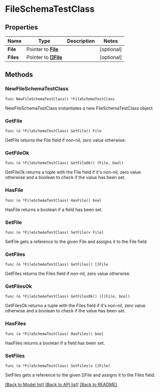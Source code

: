 # FileSchemaTestClass

## Properties

Name | Type | Description | Notes
------------ | ------------- | ------------- | -------------
**File** | Pointer to [**File**](File.md) |  | [optional] 
**Files** | Pointer to [**[]File**](File.md) |  | [optional] 

## Methods

### NewFileSchemaTestClass

`func NewFileSchemaTestClass() *FileSchemaTestClass`

NewFileSchemaTestClass instantiates a new FileSchemaTestClass object

### GetFile

`func (o *FileSchemaTestClass) GetFile() File`

GetFile returns the File field if non-nil, zero value otherwise.

### GetFileOk

`func (o *FileSchemaTestClass) GetFileOk() (File, bool)`

GetFileOk returns a tuple with the File field if it's non-nil, zero value otherwise
and a boolean to check if the value has been set.

### HasFile

`func (o *FileSchemaTestClass) HasFile() bool`

HasFile returns a boolean if a field has been set.

### SetFile

`func (o *FileSchemaTestClass) SetFile(v File)`

SetFile gets a reference to the given File and assigns it to the File field.

### GetFiles

`func (o *FileSchemaTestClass) GetFiles() []File`

GetFiles returns the Files field if non-nil, zero value otherwise.

### GetFilesOk

`func (o *FileSchemaTestClass) GetFilesOk() ([]File, bool)`

GetFilesOk returns a tuple with the Files field if it's non-nil, zero value otherwise
and a boolean to check if the value has been set.

### HasFiles

`func (o *FileSchemaTestClass) HasFiles() bool`

HasFiles returns a boolean if a field has been set.

### SetFiles

`func (o *FileSchemaTestClass) SetFiles(v []File)`

SetFiles gets a reference to the given []File and assigns it to the Files field.


[[Back to Model list]](../README.md#documentation-for-models) [[Back to API list]](../README.md#documentation-for-api-endpoints) [[Back to README]](../README.md)


